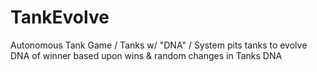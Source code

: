 # TankEvolve
Autonomous Tank Game /  Tanks w/ "DNA"  /  System pits tanks to evolve DNA of winner based upon wins &amp; random changes in Tanks DNA

